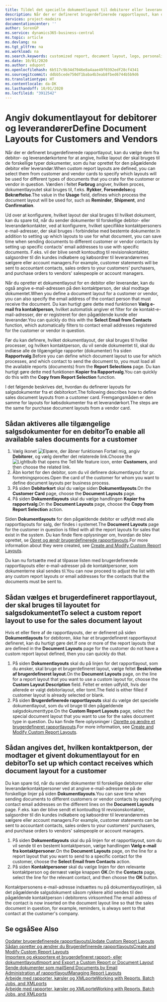 ```yaml
---
title: Tildel det specielle dokumentlayout til debitorer eller leverandører | Microsoft Docs
description: Når der er defineret brugerdefinerede rapportlayout, kan du vælge dem fra debitor- og leverandørkortene for at angive, at det valgte layout skal bruges til de dokumenter, som du har oprettet for den pågældende debitor eller leverandør.
services: project-madeira
documentationcenter: ''
author: SorenGP
ms.service: dynamics365-business-central
ms.topic: article
ms.devlang: na
ms.tgt_pltfrm: na
ms.workload: na
ms.search.keywords: customized report, document layout, logo, personalize
ms.date: 10/01/2020
ms.author: edupont
ms.openlocfilehash: 6b517c9b34d7046e8a4aae49f0392edf28cf4341
ms.sourcegitcommit: ddbb5cede750df1baba4b3eab8fbed6744b5b9d6
ms.translationtype: HT
ms.contentlocale: da-DK
ms.lasthandoff: 10/01/2020
ms.locfileid: "3912542"
---
```

# <a name="define-document-layouts-for-customers-and-vendors"></a><span data-ttu-id="008e1-103">Angiv dokumentlayout for debitorer og leverandører</span><span class="sxs-lookup"><span data-stu-id="008e1-103">Define Document Layouts for Customers and Vendors</span></span>
<span data-ttu-id="008e1-104">Når der er defineret brugerdefinerede rapportlayout, kan du vælge dem fra debitor- og leverandørkortene for at angive, hvilke layout der skal bruges til de forskellige typer dokumenter, som du har oprettet for den pågældende debitor eller leverandør.</span><span class="sxs-lookup"><span data-stu-id="008e1-104">When custom report layouts are defined, you can select them from customer and vendor cards to specify which layouts will be used for different types of documents that you crate for the customer or vendor in question.</span></span> <span data-ttu-id="008e1-105">Værdien i feltet **Forbrug** angiver, hvilken proces, dokumentlayoutet skal bruges til, f.eks. **Rykker**, **Forsendelse**og **Bekræftelse**.</span><span class="sxs-lookup"><span data-stu-id="008e1-105">The value in the **Usage** field, defines which process the document layout will be used for, such as **Reminder**, **Shipment**, and **Confirmation**.</span></span>

<span data-ttu-id="008e1-106">Ud over at konfigurere, hvilket layout der skal bruges til hvilket dokument, kan du spare tid, når du sender dokumenter til forskellige debitor- eller leverandørkontakter, ved at konfigurere, hvilket specifikke kontaktpersoners e-mail-adresser, der skal bruges i forbindelse med bestemte dokumenter.</span><span class="sxs-lookup"><span data-stu-id="008e1-106">In addition to setting up which layouts to use for what document, you can save time when sending documents to different customer or vendor contacts by setting up specific contacts' email addresses to use with specific documents.</span></span> <span data-ttu-id="008e1-107">F.eks. vil der blive sendt kontoudtog til revisionskontakter, salgsordrer til din kundes indkøbere og købsordrer til leverandørernes sælgere eller account managers.</span><span class="sxs-lookup"><span data-stu-id="008e1-107">For example, customer statements will be sent to accountant contacts, sales orders to your customers' purchasers, and purchase orders to vendors' salespeople or account managers.</span></span>

<span data-ttu-id="008e1-108">Når du opretter et dokumentlayout for en debitor eller leverandør, kan du også angive e-mail-adressen på den kontaktperson, der skal modtage dokumentet.</span><span class="sxs-lookup"><span data-stu-id="008e1-108">When you define a document layout for a customer or vendor, you can also specify the email address of the contact person that must receive the document.</span></span> <span data-ttu-id="008e1-109">Du kan hurtigt gøre dette med funktionen **Vælg e-mail fra kontaktperson**, hvilket automatisk angiver et filter for de kontakt-e-mail-adresser, der er registreret for den pågældende kunde eller leverandør.</span><span class="sxs-lookup"><span data-stu-id="008e1-109">You can quickly do this with the **Select Email from Contacts** function, which automatically filters to contact email addresses registered for the customer or vendor in question.</span></span>

<span data-ttu-id="008e1-110">Før du kan definere, hvilket dokumentlayout, der skal bruges til hvilke processer, og hvilken kontaktperson, du vil sende dokumentet til, skal du indlæse alle de tilgængelige rapporter (dokumenter) fra siden **Rapportvalg**.</span><span class="sxs-lookup"><span data-stu-id="008e1-110">Before you can define which document layout to use for which processes, and which contact to send the document to, you must load all the available reports (documents) from the **Report Selections** page.</span></span> <span data-ttu-id="008e1-111">Du kan hurtigt gøre dette med funktionen **Kopier fra Rapportvalg**.</span><span class="sxs-lookup"><span data-stu-id="008e1-111">You can quickly do this with the **Copy from Report Selection** function.</span></span>

<span data-ttu-id="008e1-112">I det følgende beskrives det, hvordan du definerer layouts for salgsdokumenter fra et debitorkort.</span><span class="sxs-lookup"><span data-stu-id="008e1-112">The following describes how to define sales document layouts from a customer card.</span></span> <span data-ttu-id="008e1-113">Fremgangsmåden er den samme for layouts for købsdokumenter fra et leverandørkort.</span><span class="sxs-lookup"><span data-stu-id="008e1-113">The steps are the same for purchase document layouts from a vendor card.</span></span>

## <a name="to-enable-all-available-sales-documents-for-a-customer"></a><span data-ttu-id="008e1-114">Sådan aktiveres alle tilgængelige salgsdokumenter for en debitor</span><span class="sxs-lookup"><span data-stu-id="008e1-114">To enable all available sales documents for a customer</span></span>
1. <span data-ttu-id="008e1-115">Vælg ikonet ![Elpære, der åbner funktionen Fortæl mig](media/ui-search/search_small.png "Fortæl mig, hvad du vil foretage dig"), angiv **Debitorer**, og vælg derefter det relaterede link.</span><span class="sxs-lookup"><span data-stu-id="008e1-115">Choose the ![Lightbulb that opens the Tell Me feature](media/ui-search/search_small.png "Tell me what you want to do") icon, enter **Customers**, and then choose the related link.</span></span>
2. <span data-ttu-id="008e1-116">Åbn kortet for den debitor, som du vil definere dokumentlayout for pr. forretningsproces.</span><span class="sxs-lookup"><span data-stu-id="008e1-116">Open the card of the customer for whom you want to define document layouts per business process.</span></span>
3. <span data-ttu-id="008e1-117">På siden **Debitorkort** skal du vælge siden **Dokumentlayouts**.</span><span class="sxs-lookup"><span data-stu-id="008e1-117">On the **Customer Card** page, choose the **Document Layouts** page.</span></span>
4. <span data-ttu-id="008e1-118">På siden **Dokumentlayouts** skal du vælge handlingen **Kopier fra rapportvalg**.</span><span class="sxs-lookup"><span data-stu-id="008e1-118">On the **Document Layouts** page, choose the **Copy from Report Selection** action.</span></span>

<span data-ttu-id="008e1-119">Siden **Dokumentlayouts** for den pågældende debitor er udfyldt med alle rapportlayouts for salg, der findes i systemet.</span><span class="sxs-lookup"><span data-stu-id="008e1-119">The **Document Layouts** page for the customer in question is filled with all the report layouts for sales that exist in the system.</span></span> <span data-ttu-id="008e1-120">Du kan finde flere oplysninger om, hvordan de blev oprettet, se [Opret og ændr brugerdefinerede rapportlayouts](ui-how-create-custom-report-layout.md).</span><span class="sxs-lookup"><span data-stu-id="008e1-120">For more information about they were created, see [Create and Modify Custom Report Layouts](ui-how-create-custom-report-layout.md).</span></span>

<span data-ttu-id="008e1-121">Du kan nu fortsætte med at tilpasse listen med brugerdefinerede rapportlayouts eller e-mail-adresser på de kontaktpersoner, som dokumenterne skal sendes til.</span><span class="sxs-lookup"><span data-stu-id="008e1-121">You can now proceed to adjust the list with any custom report layouts or email addresses for the contacts that the documents must be sent to.</span></span>

## <a name="to-select-a-custom-report-layout-to-use-for-the-sales-document-layout"></a><span data-ttu-id="008e1-122">Sådan vælges et brugerdefineret rapportlayout, der skal bruges til layoutet for salgsdokumentet</span><span class="sxs-lookup"><span data-stu-id="008e1-122">To select a custom report layout to use for the sales document layout</span></span>
<span data-ttu-id="008e1-123">Hvis et eller flere af de rapportlayouts, der er defineret på siden **Dokumentlayouts** for debitoren, ikke har et brugerdefineret rapportlayout defineret, kan du hurtigt gøre det.</span><span class="sxs-lookup"><span data-stu-id="008e1-123">If one or more of the report layouts that are defined in the **Document Layouts** page for the customer do not have a custom report layout defined, then you can quickly do that.</span></span>

1. <span data-ttu-id="008e1-124">På siden **Dokumentlayouts** skal du på linjen for det rapportlayout, som du ønsker, skal bruge et brugerdefineret layout, vælge feltet **Beskrivelse af brugerdefineret layout**.</span><span class="sxs-lookup"><span data-stu-id="008e1-124">On the **Document Layouts** page, on the line for a report layout that you want to use a custom layout for, choose the **Custom Layout Description** field.</span></span> <span data-ttu-id="008e1-125">Feltet er enten udfyldt, hvis der allerede er valgt debitorlayout, eller tomt.</span><span class="sxs-lookup"><span data-stu-id="008e1-125">The field is either filled if customer layout is already selected or blank.</span></span>
2. <span data-ttu-id="008e1-126">På siden **Brugerdefinerede rapportlayouts** skal du vælge det specielle dokumentlayout, som du vil bruge til den pågældende salgsdokumenttype.</span><span class="sxs-lookup"><span data-stu-id="008e1-126">On the **Custom Report Layouts** page, select the special document layout that you want to use for the sales document type in question.</span></span> <span data-ttu-id="008e1-127">Du kan finde flere oplysninger i [Oprette og ændre et brugerdefineret rapportlayouts](ui-how-create-custom-report-layout.md).</span><span class="sxs-lookup"><span data-stu-id="008e1-127">For more information, see [Create and Modify Custom Report Layouts](ui-how-create-custom-report-layout.md).</span></span>

## <a name="to-set-up-which-contact-receives-which-document-layout-for-a-customer"></a><span data-ttu-id="008e1-128">Sådan angives det, hvilken kontaktperson, der modtager et givent dokumentlayout for en debitor</span><span class="sxs-lookup"><span data-stu-id="008e1-128">To set up which contact receives which document layout for a customer</span></span>
<span data-ttu-id="008e1-129">Du kan spare tid, når du sender dokumenter til forskellige debitorer eller leverandørkontaktpersoner ved at angive e-mail-adresserne på de forskellige linjer på siden **Dokumentlayouts**.</span><span class="sxs-lookup"><span data-stu-id="008e1-129">You can save time when sending documents to different customers or vendor contacts by specifying contact email addresses on the different lines on the **Document Layouts** page.</span></span> <span data-ttu-id="008e1-130">F.eks. kan der blive sendt et kontoudtog til revisionskontakter, salgsordrer til din kundes indkøbere og købsordrer til leverandørernes sælgere eller account managers.</span><span class="sxs-lookup"><span data-stu-id="008e1-130">For example, customer statements can be sent to accountant contacts, sales orders to your customers' purchasers, and purchase orders to vendors' salespeople or account managers.</span></span>

1. <span data-ttu-id="008e1-131">På siden **Dokumentlayouts** skal du på linjen for et rapportlayout, som du vil sende til en bestemt kontaktperson, vælge handlingen **Vælg e-mail fra kontaktpersoner**.</span><span class="sxs-lookup"><span data-stu-id="008e1-131">On the **Document Layouts** page, on the line for a report layout that you want to send to a specific contact for the customer, choose the **Select Email from Contacts** action.</span></span>
2. <span data-ttu-id="008e1-132">På siden **Kontaktpersoner** skal du vælge linjen for den relevante kontaktperson og dernæst vælge knappen **OK**.</span><span class="sxs-lookup"><span data-stu-id="008e1-132">On the **Contacts** page, select the line for the relevant contact, and then choose the **OK** button.</span></span>

<span data-ttu-id="008e1-133">Kontaktpersonens e-mail-adresse indsættes nu på dokumentlayoutlinjen, så det pågældende salgsdokument såsom rykkere altid sendes til den pågældende kontaktperson i debitorens virksomhed.</span><span class="sxs-lookup"><span data-stu-id="008e1-133">The email address of the contact is now inserted on the document layout line so that the sales document in question, for example, reminders, is always sent to that contact at the customer's company.</span></span>

## <a name="see-also"></a><span data-ttu-id="008e1-134">Se også</span><span class="sxs-lookup"><span data-stu-id="008e1-134">See Also</span></span>  
[<span data-ttu-id="008e1-135">Opdater brugerdefinerede rapportlayouts</span><span class="sxs-lookup"><span data-stu-id="008e1-135">Update Custom Report Layouts</span></span>](ui-update-report-layouts.md)  
[<span data-ttu-id="008e1-136">Sådan opretter og ændrer du Brugerdefinerede rapportlayouts</span><span class="sxs-lookup"><span data-stu-id="008e1-136">Create and Modify Custom Report Layouts</span></span>](ui-how-create-custom-report-layout.md)  
[<span data-ttu-id="008e1-137">Importere og eksportere et brugerdefineret rapport- eller dokumentlayout</span><span class="sxs-lookup"><span data-stu-id="008e1-137">Import and Export a Custom Report or Document Layout</span></span>](ui-how-import-and-export-report-layout.md)  
[<span data-ttu-id="008e1-138">Sende dokumenter som mail</span><span class="sxs-lookup"><span data-stu-id="008e1-138">Send Documents by Email</span></span>](ui-how-send-documents-email.md)  
[<span data-ttu-id="008e1-139">Administration af rapportlayout</span><span class="sxs-lookup"><span data-stu-id="008e1-139">Managing Report Layouts</span></span>](ui-manage-report-layouts.md)  
[<span data-ttu-id="008e1-140">Arbejde med rapporter, kørsler og XMLporte</span><span class="sxs-lookup"><span data-stu-id="008e1-140">Working with Reports, Batch Jobs, and XMLports</span></span>](ui-work-report.md)  
[<span data-ttu-id="008e1-141">Arbejde med rapporter, kørsler og XMLporte</span><span class="sxs-lookup"><span data-stu-id="008e1-141">Working with Reports, Batch Jobs, and XMLports</span></span>](ui-work-report.md)  
